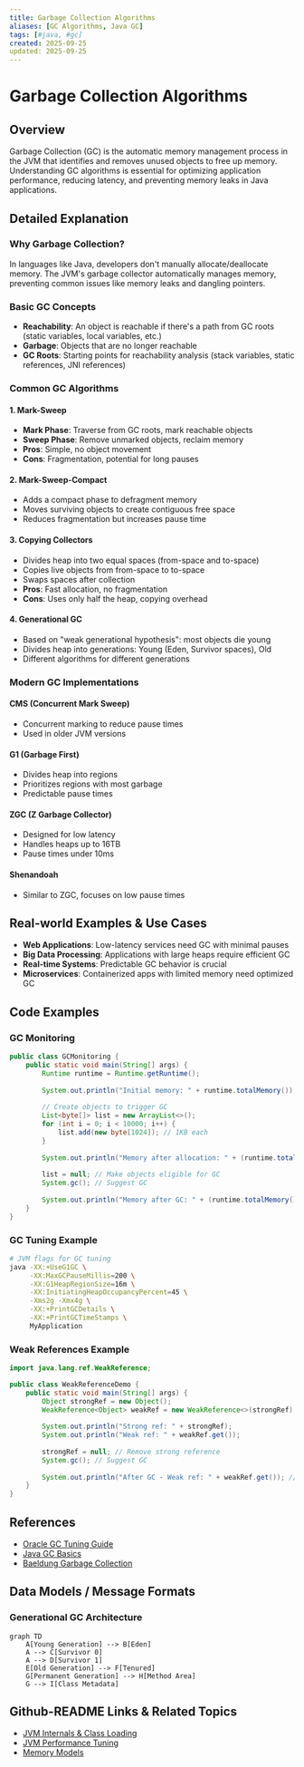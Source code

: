 ```yaml
---
title: Garbage Collection Algorithms
aliases: [GC Algorithms, Java GC]
tags: [#java, #gc]
created: 2025-09-25
updated: 2025-09-25
---
```


# Garbage Collection Algorithms

## Overview

Garbage Collection (GC) is the automatic memory management process in the JVM that identifies and removes unused objects to free up memory. Understanding GC algorithms is essential for optimizing application performance, reducing latency, and preventing memory leaks in Java applications.

## Detailed Explanation

### Why Garbage Collection?

In languages like Java, developers don't manually allocate/deallocate memory. The JVM's garbage collector automatically manages memory, preventing common issues like memory leaks and dangling pointers.

### Basic GC Concepts

- **Reachability**: An object is reachable if there's a path from GC roots (static variables, local variables, etc.)
- **Garbage**: Objects that are no longer reachable
- **GC Roots**: Starting points for reachability analysis (stack variables, static references, JNI references)

### Common GC Algorithms

#### 1. Mark-Sweep

- **Mark Phase**: Traverse from GC roots, mark reachable objects
- **Sweep Phase**: Remove unmarked objects, reclaim memory
- **Pros**: Simple, no object movement
- **Cons**: Fragmentation, potential for long pauses

#### 2. Mark-Sweep-Compact

- Adds a compact phase to defragment memory
- Moves surviving objects to create contiguous free space
- Reduces fragmentation but increases pause time

#### 3. Copying Collectors

- Divides heap into two equal spaces (from-space and to-space)
- Copies live objects from from-space to to-space
- Swaps spaces after collection
- **Pros**: Fast allocation, no fragmentation
- **Cons**: Uses only half the heap, copying overhead

#### 4. Generational GC

- Based on "weak generational hypothesis": most objects die young
- Divides heap into generations: Young (Eden, Survivor spaces), Old
- Different algorithms for different generations

### Modern GC Implementations

#### CMS (Concurrent Mark Sweep)

- Concurrent marking to reduce pause times
- Used in older JVM versions

#### G1 (Garbage First)

- Divides heap into regions
- Prioritizes regions with most garbage
- Predictable pause times

#### ZGC (Z Garbage Collector)

- Designed for low latency
- Handles heaps up to 16TB
- Pause times under 10ms

#### Shenandoah

- Similar to ZGC, focuses on low pause times

## Real-world Examples & Use Cases

- **Web Applications**: Low-latency services need GC with minimal pauses
- **Big Data Processing**: Applications with large heaps require efficient GC
- **Real-time Systems**: Predictable GC behavior is crucial
- **Microservices**: Containerized apps with limited memory need optimized GC

## Code Examples

### GC Monitoring

```java
public class GCMonitoring {
    public static void main(String[] args) {
        Runtime runtime = Runtime.getRuntime();
        
        System.out.println("Initial memory: " + runtime.totalMemory());
        
        // Create objects to trigger GC
        List<byte[]> list = new ArrayList<>();
        for (int i = 0; i < 10000; i++) {
            list.add(new byte[1024]); // 1KB each
        }
        
        System.out.println("Memory after allocation: " + (runtime.totalMemory() - runtime.freeMemory()));
        
        list = null; // Make objects eligible for GC
        System.gc(); // Suggest GC
        
        System.out.println("Memory after GC: " + (runtime.totalMemory() - runtime.freeMemory()));
    }
}
```

### GC Tuning Example

```bash
# JVM flags for GC tuning
java -XX:+UseG1GC \
     -XX:MaxGCPauseMillis=200 \
     -XX:G1HeapRegionSize=16m \
     -XX:InitiatingHeapOccupancyPercent=45 \
     -Xms2g -Xmx4g \
     -XX:+PrintGCDetails \
     -XX:+PrintGCTimeStamps \
     MyApplication
```

### Weak References Example

```java
import java.lang.ref.WeakReference;

public class WeakReferenceDemo {
    public static void main(String[] args) {
        Object strongRef = new Object();
        WeakReference<Object> weakRef = new WeakReference<>(strongRef);
        
        System.out.println("Strong ref: " + strongRef);
        System.out.println("Weak ref: " + weakRef.get());
        
        strongRef = null; // Remove strong reference
        System.gc(); // Suggest GC
        
        System.out.println("After GC - Weak ref: " + weakRef.get()); // May be null
    }
}
```

## References

- [Oracle GC Tuning Guide](https://docs.oracle.com/javase/8/docs/technotes/guides/vm/gctuning/)
- [Java GC Basics](https://www.oracle.com/webfolder/technetwork/tutorials/obe/java/gc01/index.html)
- [Baeldung Garbage Collection](https://www.baeldung.com/java-garbage-collection)

## Data Models / Message Formats

### Generational GC Architecture

```mermaid
graph TD
    A[Young Generation] --> B[Eden]
    A --> C[Survivor 0]
    A --> D[Survivor 1]
    E[Old Generation] --> F[Tenured]
    G[Permanent Generation] --> H[Method Area]
    G --> I[Class Metadata]
```

## Github-README Links & Related Topics

- [JVM Internals & Class Loading](../jvm-internals-and-class-loading/README.md)
- [JVM Performance Tuning](../jvm-performance-tuning/README.md)
- [Memory Models](../memory-models/README.md)
